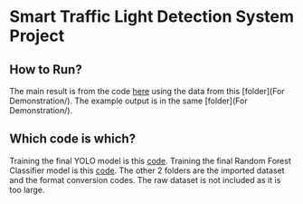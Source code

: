 # Smart Traffic Light Detection System Project

## How to Run?
The main result is from the code [here](ProjectTestVideo.py) using the data from this [folder](For Demonstration/).
The example output is in the same [folder](For Demonstration/).

## Which code is which?
Training the final YOLO model is this [code](Project.ipynb).
Training the final Random Forest Classifier model is this [code](ProjectRandomForest.ipynb).
The other 2 folders are the imported dataset and the format conversion codes.
The raw dataset is not included as it is too large.
